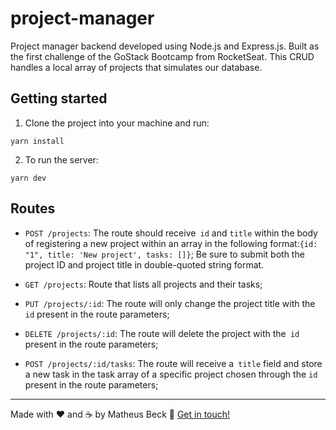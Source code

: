 # project-manager
Project manager backend developed using Node.js and Express.js. Built as the first challenge of the GoStack Bootcamp from RocketSeat. This CRUD handles a local array of projects that simulates our database.

## Getting started

1. Clone the project into your machine and run:
```console
yarn install
```

2. To run the server: 

```console
yarn dev
```

## Routes

- `POST /projects`: The route should receive` id` and `title` within the body of registering a new project within an array in the following format:` {id: "1", title: 'New project', tasks: []} `; Be sure to submit both the project ID and project title in double-quoted string format.

- `GET /projects`: Route that lists all projects and their tasks;

- `PUT /projects/:id`: The route will only change the project title with the` id` present in the route parameters;

- `DELETE /projects/:id`: The route will delete the project with the` id` present in the route parameters;

- `POST /projects/:id/tasks`: The route will receive a` title` field and store a new task in the task array of a specific project chosen through the `id` present in the route parameters;

---

Made with ❤️ and ☕ by Matheus Beck :wave: [Get in touch!](https://www.linkedin.com/in/matheus-beck/)
